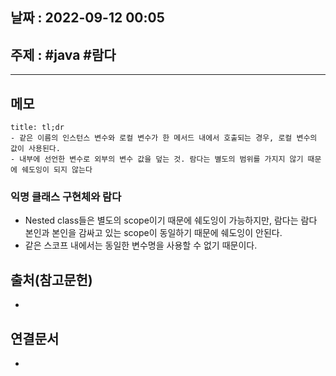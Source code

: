 ## 날짜 : 2022-09-12 00:05

## 주제 : #java #람다 
----
## 메모
```ad-note
title: tl;dr
- 같은 이름의 인스턴스 변수와 로컬 변수가 한 메서드 내에서 호출되는 경우, 로컬 변수의 값이 사용된다.
- 내부에 선언한 변수로 외부의 변수 값을 덮는 것. 람다는 별도의 범위를 가지지 않기 때문에 쉐도잉이 되지 않는다
```



### 익명 클래스 구현체와 람다
- Nested class들은 별도의 scope이기 때문에 쉐도잉이 가능하지만, 람다는 람다 본인과 본인을 감싸고 있는 scope이 동일하기 때문에 쉐도잉이 안된다.
- 같은 스코프 내에서는 동일한 변수명을 사용할 수 없기 때문이다.


## 출처(참고문헌)
- 

## 연결문서
- 
